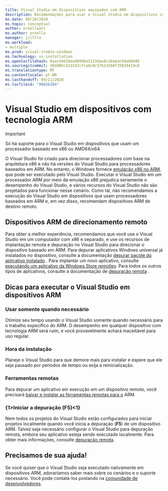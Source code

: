 ```yaml
---
title: Visual Studio em dispositivos equipados com ARM
description: Recomendações para usar o Visual Studio em dispositivos com processadores baseados em ARM.
ms.date: 09/10/2020
ms.topic: conceptual
author: ornellaalt
ms.author: ornella
manager: jillfra
ms.workload:
- multiple
ms.prod: visual-studio-windows
ms.technology: vs-installation
ms.openlocfilehash: 6aacd4639e440998a5123dae8c38a64c84ebb948
ms.sourcegitcommit: d9dd86c421532cfca6c0c5761d160f35829419c6
ms.translationtype: MT
ms.contentlocale: pt-BR
ms.lasthandoff: 09/11/2020
ms.locfileid: "90026284"
---
```

# <a name="visual-studio-on-arm-powered-devices"></a>Visual Studio em dispositivos com tecnologia ARM

> [!IMPORTANT]
> Só há suporte para o Visual Studio em dispositivos que usam um processador baseado em x86 ou AMD64/x64.

O Visual Studio foi criado para direcionar processadores com base na arquitetura x86 e não há versões do Visual Studio para processadores baseados em ARM. No entanto, o Windows fornece [emulação x86 no ARM](https://www.docs.microsoft.com/windows/uwp/porting/apps-on-arm-x86-emulation), que pode ser executado pelo Visual Studio. Executar o Visual Studio em um processador ARM por meio da emulação x86 prejudica seriamente o desempenho do Visual Studio, e vários recursos do Visual Studio não são projetados para funcionar nesse cenário. Como tal, não recomendamos a execução do Visual Studio em dispositivos que usam processadores baseados em ARM e, em vez disso, recomendam dispositivos ARM de destino remoto.

## <a name="remote-targeting-arm-devices"></a>Dispositivos ARM de direcionamento remoto
Para obter a melhor experiência, recomendamos que você use o Visual Studio em um computador com x86 e separado, e use os recursos de implantação remota e depuração no Visual Studio para direcionar o dispositivo baseado em ARM. Para depurar aplicativos Windows universal já instalados no dispositivo, consulte a documentação [depurar pacote do aplicativo instalado](../debugger/debug-installed-app-package.md) . Para implantar um novo aplicativo, consulte [executando um aplicativo da Windows Store remotley](../debugger/run-windows-store-apps-on-a-remote-machine.md). Para todos os outros tipos de aplicativos, consulte a documentação de [depuração remota](../debugger/remote-debugging.md) .

## <a name="tips-for-running-visual-studio-on-arm-devices"></a>Dicas para executar o Visual Studio em dispositivos ARM

### <a name="use-only-when-needed"></a>Usar somente quando necessário
Otimize seu tempo usando o Visual Studio somente quando necessário para o trabalho específico do ARM. O desempenho em qualquer dispositivo com tecnologia ARM será ruim, e você provavelmente achará inaceitável para uso regular.

### <a name="install-time"></a>Hora da instalação
Planeje o Visual Studio para que demore mais para instalar e espere que ele seja pausado por períodos de tempo ou exija a reinicialização.
 
### <a name="remote-tools"></a>Ferramentas remotas
Para depurar um aplicativo em execução em um dispositivo remoto, você precisará [baixar e instalar as ferramentas remotas para o](../debugger/remote-debugging.md#download-and-install-the-remote-tools) ARM.

### <a name="start-debugging-f5"></a>{1&gt;Iniciar a depuração (F5)&lt;1}
Nem todos os projetos do Visual Studio estão configurados para iniciar projetos localmente quando você inicia a depuração (**F5**) de um dispositivo ARM. Talvez seja necessário configurar o Visual Studio para depuração remota, embora seu aplicativo esteja sendo executado localmente. Para obter mais informações, consulte [depuração remota](../debugger/remote-debugging.md).

## <a name="we-need-your-help"></a>Precisamos de sua ajuda!
Se você quiser que o Visual Studio seja executado nativamente em dispositivos ARM, adoraríamos saber mais sobre os cenários e o suporte necessário. Você pode contatá-los postando na [comunidade de desenvolvedores](https://developercommunity.visualstudio.com/idea/1161018/native-arm-support-for-visual-studio.html). 
